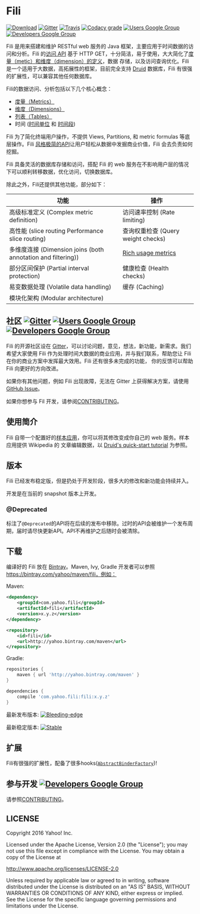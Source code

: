 Fili
====

[![Download](https://api.bintray.com/packages/yahoo/maven/fili/images/download.svg)](https://bintray.com/yahoo/maven/fili/_latestVersion) [![Gitter](https://img.shields.io/gitter/room/yahoo/fili.svg?maxAge=2592000)](https://gitter.im/yahoo/fili) [![Travis](https://img.shields.io/travis/yahoo/fili/master.svg?maxAge=2592000)](https://travis-ci.org/yahoo/fili/builds/) [![Codacy grade](https://img.shields.io/codacy/grade/91fa6c38f25d4ea0ae3569ee70a33e38.svg?maxAge=21600)](https://www.codacy.com/app/Fili/fili/dashboard) [![Users Google Group](https://img.shields.io/badge/google_group-users-blue.svg?maxAge=2592000)](https://groups.google.com/forum/#!forum/fili-users) [![Developers Google Group](https://img.shields.io/badge/google_group-developers-blue.svg?maxAge=2592000)](https://groups.google.com/forum/#!forum/fili-developers)

Fili 是用来搭建和维护 RESTful web 服务的 Java 框架，主要应用于时间数据的访问和分析。Fili 的[访问 API](docs/end-user-api-zh.md)
基于 HTTP GET，十分简洁，易于使用，大大简化了[度量（metic）和维度（dimension）的定义](docs/end-user-api-zh.md)，数据
存储，以及访问查询优化。Fili 是一个适用于大数据，高拓展性的框架，目前完全支持 [Druid](http://druid.io) 数据库，Fili
有很强的扩展性，可以兼容其他任何数据库。

Fili的数据访问、分析包括以下几个核心概念：

- [度量（Metrics）](docs/end-user-api-zh.md#metrics)
- [维度（Dimensions）](docs/end-user-api-zh.md#dimensions)
- [列表（Tables）](docs/end-user-api-zh.md#tables)
- 时间 ([时间单位](docs/end-user-api-zh.md#time-grain) 和 [时间段](docs/end-user-api-zh.md#interval))

Fili 为了简化终端用户操作，不提供 Views, Partitions, 和 metric formulas 等底层操作。Fili
[风格极简的API](docs/end-user-api-zh.md)让用户轻松从数据中发掘商业价值，Fili 会去负责如何挖掘。

Fili 具备灵活的数据库存储和访问，搭配 Fili 的 web 服务在不影响用户层的情况下可以顺利转移数据，优化访问，切换数据库。

除此之外，Fili还提供其他功能，部分如下：

| 功能                                                         | 操作                                               |
|--------------------------------------------------------------|----------------------------------------------------|
| 高级标准定义  (Complex metric definition)	                   | 访问速率控制  (Rate limiting)                      |
| 高性能 (slice routing  Performance slice routing)	           | 查询权重检查 (Query weight checks)                 |
| 多维度连接 (Dimension joins (both annotation and filtering)) | [Rich usage metrics](monitoring-and-operations.md) |
| 部分区间保护 (Partial interval protection)                   | 健康检查 (Health checks)                           |
| 易变数据处理 (Volatile data handling)                        | 缓存 (Caching)                                     |
| 模块化架构 (Modular architecture)                            |                                                    |


社区 [![Gitter](https://img.shields.io/gitter/room/yahoo/fili.svg?maxAge=2592000)](https://gitter.im/yahoo/fili) [![Users Google Group](https://img.shields.io/badge/google_group-users-blue.svg?maxAge=2592000)](https://groups.google.com/forum/#!forum/fili-users) [![Developers Google Group](https://img.shields.io/badge/google_group-developers-blue.svg?maxAge=2592000)](https://groups.google.com/forum/#!forum/fili-developers)
----------------------------------------------------------------------------------------------------------------------------------------------------------------------------------------------------------------------------------------------------------------------------------------------------------------------------------------------------------------------------------------------------------------------------------------------
Fili 的开源社区设在 [Gitter](https://gitter.im/yahoo/fili)，可以讨论问题，意见，想法，新功能，新需求。我们希望大家使用
Fili 作为处理时间大数据的商业应用，并与我们联系，帮助您让 Fili 在你的商业方案中发挥最大效用。Fili 还有很多未完成的功能，
你的反馈可以帮助 Fili 向更好的方向改进。

如果你有其他问题，例如 Fili 出现故障，无法在 Gitter 上获得解决方案，请使用
 [GitHub Issue](https://github.com/yahoo/fili/issues)。

如果你想参与 Fil 开发，请参阅[CONTRIBUTING](CONTRIBUTING-zh.md)。

使用简介
-----------

Fili 自带一个配置好的[样本应用](fili-wikipedia-example)，你可以将其修改变成你自己的 web 服务。样本应用提供 Wikipedia 的
文章编辑数据，以 [Druid's quick-start tutorial](http://druid.io/docs/0.9.1.1/tutorials/quickstart.html) 为参照。

版本
-----------

Fili 已经发布稳定版，但是扔处于开发阶段，很多大的修改和新功能会持续并入。

开发是在当前的 snapshot 版本上开发。

### @Deprecated

标注了`@Deprecated`的API将在后续的发布中移除。过时的API会被维护一个发布周期，届时请尽快更新API。API不再维护之后随时会被清除。

下载
------------------------

编译好的 Fili 放在 [Bintray](https://bintray.com/yahoo/maven/fili)。Maven, Ivy, Gradle 开发者可以参照
https://bintray.com/yahoo/maven/fili，例如：

Maven:
```xml
<dependency>
    <groupId>com.yahoo.fili</groupId>
    <artifactId>fili</artifactId>
    <version>x.y.z</version>
</dependency>

<repository>
    <id>fili</id>
    <url>http://yahoo.bintray.com/maven</url>
</repository>
```

Gradle:
```groovy
repositories {
    maven { url 'http://yahoo.bintray.com/maven' }
}

dependencies {
    compile 'com.yahoo.fili:fili:x.y.z'
}
```

最新发布版本: [![Bleeding-edge](https://api.bintray.com/packages/yahoo/maven/fili/images/download.svg)](https://bintray.com/yahoo/maven/fili/_latestVersion)

最新稳定版本: [![Stable](https://img.shields.io/badge/Stable-0.7.36-blue.svg)](https://bintray.com/yahoo/maven/fili/0.7.36)


扩展
---------

Fili有很强的扩展性，配备了很多hooks([`AbstractBinderFactory`](https://github.com/yahoo/fili/blob/master/fili-core/src/main/java/com/yahoo/bard/webservice/application/AbstractBinderFactory.java))!

参与开发 [![Developers Google Group](https://img.shields.io/badge/google_group-developers-blue.svg?maxAge=2592000)](https://groups.google.com/forum/#!forum/fili-developers)
------------

请参照[CONTRIBUTING](CONTRIBUTING.md)。


LICENSE
-------

Copyright 2016 Yahoo! Inc.

Licensed under the Apache License, Version 2.0 (the "License"); you may not use this file except in compliance with the
License. You may obtain a copy of the License at

http://www.apache.org/licenses/LICENSE-2.0

Unless required by applicable law or agreed to in writing, software distributed under the License is distributed on an
"AS IS" BASIS, WITHOUT WARRANTIES OR CONDITIONS OF ANY KIND, either express or implied. See the License for the specific
language governing permissions and limitations under the License.
